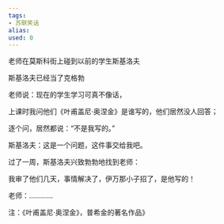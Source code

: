 ```yaml
---
tags: 
- 苏联笑话 
alias:
used: 0
---
```


老师在莫斯科街上碰到以前的学生斯基洛夫

斯基洛夫已经当了克格勃

老师说：现在的学生学习可真不像话，

上课时我问他们《叶甫盖尼·奥涅金》是谁写的，他们居然没人回答；

逐个问，居然都说：“不是我写的。”

斯基洛夫：这是一个问题，这件事交给我吧。

过了一周，斯基洛夫兴致勃勃地找到老师：

我审了他们几天，事情解决了，伊万那小子招了，是他写的！

老师：…………

注：《叶甫盖尼·奥涅金》，普希金的著名作品》